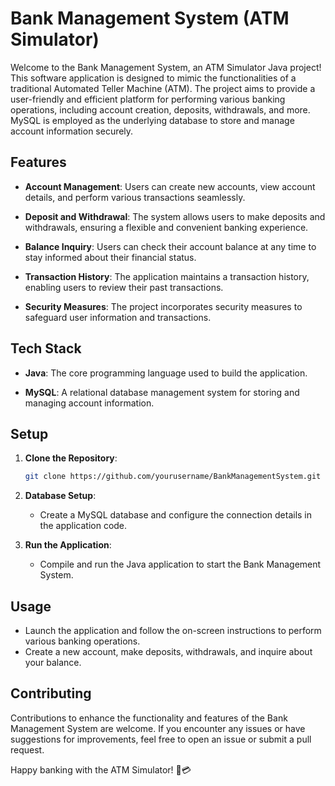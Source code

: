 # Bank Management System (ATM Simulator)

Welcome to the Bank Management System, an ATM Simulator Java project! This software application is designed to mimic the functionalities of a traditional Automated Teller Machine (ATM). The project aims to provide a user-friendly and efficient platform for performing various banking operations, including account creation, deposits, withdrawals, and more. MySQL is employed as the underlying database to store and manage account information securely.

## Features

- **Account Management**: Users can create new accounts, view account details, and perform various transactions seamlessly.

- **Deposit and Withdrawal**: The system allows users to make deposits and withdrawals, ensuring a flexible and convenient banking experience.

- **Balance Inquiry**: Users can check their account balance at any time to stay informed about their financial status.

- **Transaction History**: The application maintains a transaction history, enabling users to review their past transactions.

- **Security Measures**: The project incorporates security measures to safeguard user information and transactions.

## Tech Stack

- **Java**: The core programming language used to build the application.

- **MySQL**: A relational database management system for storing and managing account information.

## Setup

1. **Clone the Repository**: 
   ```bash
   git clone https://github.com/yourusername/BankManagementSystem.git
   ```

2. **Database Setup**:
   - Create a MySQL database and configure the connection details in the application code.

3. **Run the Application**:
   - Compile and run the Java application to start the Bank Management System.

## Usage

- Launch the application and follow the on-screen instructions to perform various banking operations.
- Create a new account, make deposits, withdrawals, and inquire about your balance.

## Contributing

Contributions to enhance the functionality and features of the Bank Management System are welcome. If you encounter any issues or have suggestions for improvements, feel free to open an issue or submit a pull request.

Happy banking with the ATM Simulator! 🏦💳

